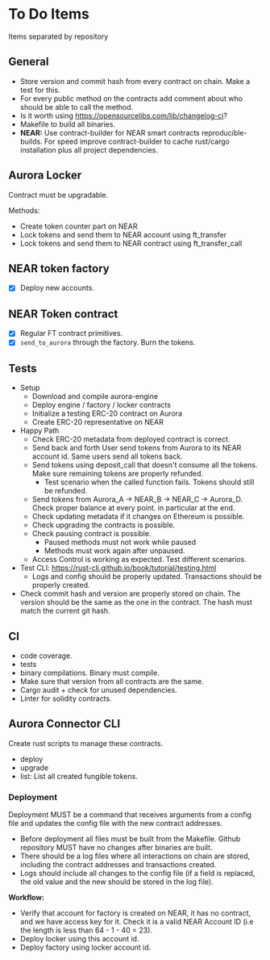 # To Do Items

Items separated by repository

## General

-   Store version and commit hash from every contract on chain. Make a test for this.
-   For every public method on the contracts add comment about who should be able to call the method.
-   Is it worth using https://opensourcelibs.com/lib/changelog-ci?
-   Makefile to build all binaries.
-   **NEAR:** Use contract-builder for NEAR smart contracts reproducible-builds.
    For speed improve contract-builder to cache rust/cargo installation plus all project dependencies.

## Aurora Locker

Contract must be upgradable.

Methods:

-   Create token counter part on NEAR
-   Lock tokens and send them to NEAR account using ft_transfer
-   Lock tokens and send them to NEAR contract using ft_transfer_call

## NEAR token factory

-   [x] Deploy new accounts.

## NEAR Token contract

-   [x] Regular FT contract primitives.
-   [x] `send_to_aurora` through the factory. Burn the tokens.

## Tests

-   Setup
    -   Download and compile aurora-engine
    -   Deploy engine / factory / locker contracts
    -   Initialize a testing ERC-20 contract on Aurora
    -   Create ERC-20 representative on NEAR
-   Happy Path
    -   Check ERC-20 metadata from deployed contract is correct.
    -   Send back and forth
        User send tokens from Aurora to its NEAR account id.
        Same users send all tokens back.
    -   Send tokens using deposit_call that doesn't consume all the tokens.
        Make sure remaining tokens are properly refunded.
        -   Test scenario when the called function fails. Tokens should still be refunded.
    -   Send tokens from Aurora_A -> NEAR_B -> NEAR_C -> Aurora_D.
        Check proper balance at every point. in particular at the end.
    -   Check updating metadata if it changes on Ethereum is possible.
    -   Check upgrading the contracts is possible.
    -   Check pausing contract is possible.
        -   Paused methods must not work while paused
        -   Methods must work again after unpaused.
    -   Access Control is working as expected.
        Test different scenarios.
-   Test CLI: https://rust-cli.github.io/book/tutorial/testing.html
    -   Logs and config should be properly updated. Transactions should be properly created.
-   Check commit hash and version are properly stored on chain.
    The version should be the same as the one in the contract.
    The hash must match the current git hash.

## CI

-   code coverage.
-   tests
-   binary compilations. Binary must compile.
-   Make sure that version from all contracts are the same.
-   Cargo audit + check for unused dependencies.
-   Linter for solidity contracts.

## Aurora Connector CLI

Create rust scripts to manage these contracts.

-   deploy
-   upgrade
-   list: List all created fungible tokens.

### Deployment

Deployment MUST be a command that receives arguments from a config file and updates the config file with the new contract addresses.

-   Before deployment all files must be built from the Makefile. Github repository MUST have no changes after binaries are built.
-   There should be a log files where all interactions on chain are stored, including the contract addresses and transactions created.
-   Logs should include all changes to the config file (if a field is replaced, the old value and the new should be stored in the log file).

**Workflow:**

-   Verify that account for factory is created on NEAR, it has no contract, and we have access key for it. Check it is a valid NEAR Account ID (i.e the length is less than 64 - 1 - 40 = 23).
-   Deploy locker using this account id.
-   Deploy factory using locker account id.
